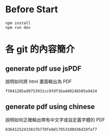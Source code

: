 # Before Start
```
npm install
npm run dev
```

# 各 git 的內容簡介
## generate pdf use jsPDF
說明如何將 html 畫面輸出為 PDF
```
f5041285ad9753931cc9fdf16a4d024b505a9424
```

## generate pdf using chinese
說明如何正確輸出帶有中文字或自定義字體的 PDF
```
8364125243381fb770fe8d179533d0d36d19faf7
```
